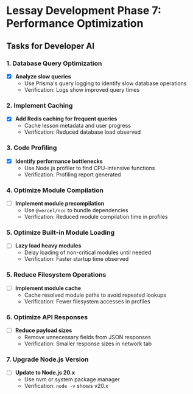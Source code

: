 # Lessay Development Phase 7: Performance Optimization

## Tasks for Developer AI

### 1. Database Query Optimization
- [x] **Analyze slow queries**
  - Use Prisma's query logging to identify slow database operations
  - Verification: Logs show improved query times

### 2. Implement Caching
- [x] **Add Redis caching for frequent queries**
  - Cache lesson metadata and user progress
  - Verification: Reduced database load observed

### 3. Code Profiling
- [x] **Identify performance bottlenecks**
  - Use Node.js profiler to find CPU-intensive functions
  - Verification: Profiling report generated

### 4. Optimize Module Compilation
- [ ] **Implement module precompilation**
  - Use `@vercel/ncc` to bundle dependencies
  - Verification: Reduced module compilation time in profiles

### 5. Optimize Built-in Module Loading
- [ ] **Lazy load heavy modules**
  - Delay loading of non-critical modules until needed
  - Verification: Faster startup time observed

### 5. Reduce Filesystem Operations
- [ ] **Implement module cache**
  - Cache resolved module paths to avoid repeated lookups
  - Verification: Fewer filesystem accesses in profiles

### 6. Optimize API Responses
- [ ] **Reduce payload sizes**
  - Remove unnecessary fields from JSON responses
  - Verification: Smaller response sizes in network tab

### 7. Upgrade Node.js Version
- [ ] **Update to Node.js 20.x**
  - Use nvm or system package manager
  - Verification: `node -v` shows v20.x